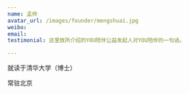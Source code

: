 ```yaml
---
name: 孟帅
avatar_url: /images/founder/mengshuai.jpg
weibo:
email:
testimonial: 这里放所介绍的YOU陪伴公益发起人对YOU陪伴的一句话。

---
```


  就读于清华大学（博士）

  常驻北京

